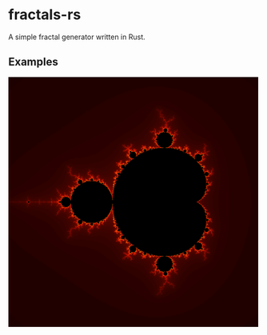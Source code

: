 # fractals-rs

A simple fractal generator written in Rust.

## Examples
<img src="fractal.png" alt="Fractal" width="500"/>